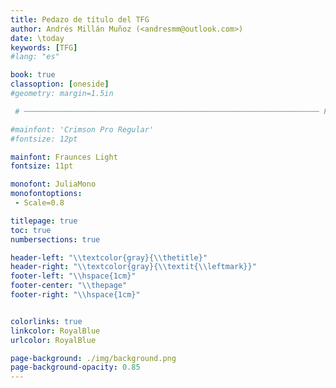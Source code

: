 ```yaml
---
title: Pedazo de título del TFG
author: Andrés Millán Muñoz (<andresmm@outlook.com>)
date: \today
keywords: [TFG]
#lang: "es"

book: true
classoption: [oneside]
#geometry: margin=1.5in

 # ────────────────────────────────────────────────────────────────── FUENTES ─────

#mainfont: 'Crimson Pro Regular'
#fontsize: 12pt

mainfont: Fraunces Light
fontsize: 11pt

monofont: JuliaMono
monofontoptions:
 - Scale=0.8

titlepage: true
toc: true
numbersections: true

header-left: "\\textcolor{gray}{\\thetitle}"
header-right: "\\textcolor{gray}{\\textit{\\leftmark}}"
footer-left: "\\hspace{1cm}"
footer-center: "\\thepage"
footer-right: "\\hspace{1cm}"


colorlinks: true
linkcolor: RoyalBlue
urlcolor: RoyalBlue

page-background: ./img/background.png
page-background-opacity: 0.85
---
```

